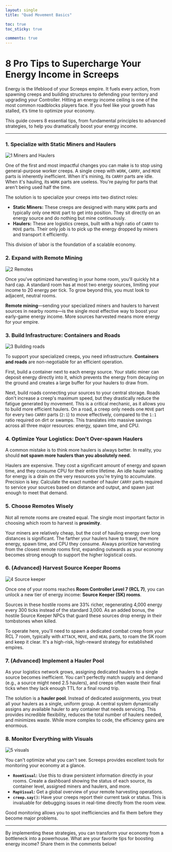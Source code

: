```yaml
---
layout: single
title: "Quad Movement Basics"

toc: true
toc_sticky: true

comments: true
---
```


# 8 Pro Tips to Supercharge Your Energy Income in Screeps

Energy is the lifeblood of your Screeps empire. It fuels every action, from spawning creeps and building structures to defending your territory and upgrading your Controller. Hitting an energy income ceiling is one of the most common roadblocks players face. If you feel like your growth has stalled, it’s time to optimize your economy.

This guide covers 8 essential tips, from fundamental principles to advanced strategies, to help you dramatically boost your energy income.

---

### 1. Specialize with Static Miners and Haulers

![1  Miners and Haulers](https://github.com/user-attachments/assets/3356785f-b309-4f0c-8d71-a967d822de71)

One of the first and most impactful changes you can make is to stop using general-purpose worker creeps. A single creep with `WORK`, `CARRY`, and `MOVE` parts is inherently inefficient. When it's mining, its `CARRY` parts are idle. When it's hauling, its `WORK` parts are useless. You're paying for parts that aren't being used half the time.

The solution is to specialize your creeps into two distinct roles:

- **Static Miners:** These creeps are designed with many `WORK` parts and typically only one `MOVE` part to get into position. They sit directly on an energy source and do nothing but mine continuously.
- **Haulers:** These are logistics creeps, built with a high ratio of `CARRY` to `MOVE` parts. Their only job is to pick up the energy dropped by miners and transport it efficiently.

This division of labor is the foundation of a scalable economy.

### 2. Expand with Remote Mining

![2  Remotes](https://github.com/user-attachments/assets/c98345c9-5892-4717-8191-9445f8069e62)

Once you've optimized harvesting in your home room, you'll quickly hit a hard cap. A standard room has at most two energy sources, limiting your income to 20 energy per tick. To grow beyond this, you must look to adjacent, neutral rooms.

**Remote mining**—sending your specialized miners and haulers to harvest sources in nearby rooms—is the single most effective way to boost your early-game energy income. More sources harvested means more energy for your empire.

### 3. Build Infrastructure: Containers and Roads

![3  Building roads](https://github.com/user-attachments/assets/ab9228e8-0e32-4762-b97a-9e08f88654da)

To support your specialized creeps, you need infrastructure. **Containers and roads** are non-negotiable for an efficient operation.

First, build a container next to each energy source. Your static miner can deposit energy directly into it, which prevents the energy from decaying on the ground and creates a large buffer for your haulers to draw from.

Next, build roads connecting your sources to your central storage. Roads don't increase a creep's maximum speed, but they drastically reduce the fatigue generated by movement. This is a critical mechanic, as it allows you to build more efficient haulers. On a road, a creep only needs one `MOVE` part for every two `CARRY` parts (`2:1`) to move effectively, compared to the `1:1` ratio required on dirt or swamps. This translates into massive savings across all three major resources: energy, spawn time, and CPU.

### 4. Optimize Your Logistics: Don't Over-spawn Haulers

A common mistake is to think more haulers is always better. In reality, you should **not spawn more haulers than you absolutely need.**

Haulers are expensive. They cost a significant amount of energy and spawn time, and they consume CPU for their entire lifetime. An idle hauler waiting for energy is a drain on the very resources you're trying to accumulate. Precision is key. Calculate the exact number of hauler `CARRY` parts required to service your sources based on distance and output, and spawn just enough to meet that demand.

### 5. Choose Remotes Wisely

Not all remote rooms are created equal. The single most important factor in choosing which room to harvest is **proximity**.

Your miners are relatively cheap, but the cost of hauling energy over long distances is significant. The farther your haulers have to travel, the more energy, spawn time, and CPU they consume. Always prioritize harvesting from the closest remote rooms first, expanding outwards as your economy becomes strong enough to support the higher logistical costs.

### 6. (Advanced) Harvest Source Keeper Rooms

![4  Source keeper](https://github.com/user-attachments/assets/6413af27-0038-4724-8793-f7c9025662b8)

Once one of your rooms reaches **Room Controller Level 7 (RCL 7)**, you can unlock a new tier of energy income: **Source Keeper (SK) rooms**.

Sources in these hostile rooms are 33% richer, regenerating 4,000 energy every 300 ticks instead of the standard 3,000. As an added bonus, the hostile Source Keeper NPCs that guard these sources drop energy in their tombstones when killed.

To operate here, you'll need to spawn a dedicated combat creep from your RCL 7 room, typically with `ATTACK`, `MOVE`, and `HEAL` parts, to roam the SK room and keep it clear. It's a high-risk, high-reward strategy for established empires.

### 7. (Advanced) Implement a Hauler Pool

As your logistics network grows, assigning dedicated haulers to a single source becomes inefficient. You can't perfectly match supply and demand (e.g., a source might need 2.5 haulers), and creeps often waste their final ticks when they lack enough TTL for a final round trip.

The solution is a **hauler pool**. Instead of dedicated assignments, you treat all your haulers as a single, uniform group. A central system dynamically assigns any available hauler to any container that needs servicing. This provides incredible flexibility, reduces the total number of haulers needed, and minimizes waste. While more complex to code, the efficiency gains are enormous.

### 8. Monitor Everything with Visuals

![5  visuals](https://github.com/user-attachments/assets/5771ae69-77b9-429f-aec7-582895ce81b3)

You can't optimize what you can't see. Screeps provides excellent tools for monitoring your economy at a glance.

- **`RoomVisual`:** Use this to draw persistent information directly in your rooms. Create a dashboard showing the status of each source, its container level, assigned miners and haulers, and more.
- **`MapVisual`:** Get a global overview of your remote harvesting operations.
- **`creep.say()`:** Have your creeps report their current task or status. This is invaluable for debugging issues in real-time directly from the room view.

Good monitoring allows you to spot inefficiencies and fix them before they become major problems.

---

By implementing these strategies, you can transform your economy from a bottleneck into a powerhouse. What are your favorite tips for boosting energy income? Share them in the comments below!
